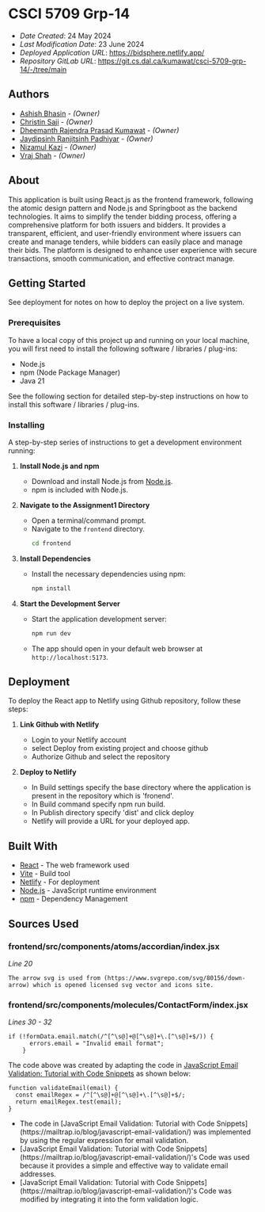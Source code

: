 # CSCI 5709 Grp-14

- _Date Created_: 24 May 2024
- _Last Modification Date_: 23 June 2024
- _Deployed Application URL_: <https://bidsphere.netlify.app/>
- _Repository GitLab URL_: <https://git.cs.dal.ca/kumawat/csci-5709-grp-14/-/tree/main>

## Authors

- [Ashish Bhasin](ashish.bhasin@dal.ca) - _(Owner)_
- [Christin Saji](christin.saji@dal.ca) - _(Owner)_
- [Dheemanth Rajendra Prasad Kumawat](dh243394@dal.ca) - _(Owner)_
- [Jaydipsinh Ranjitsinh Padhiyar](jy761996@dal.ca) - _(Owner)_
- [Nizamul Kazi](kazinizamul@dal.ca) - _(Owner)_
- [Vraj Shah](vr597381@dal.ca) - _(Owner)_

## About

This application is built using React.js as the frontend framework, following the atomic design pattern and Node.js and Springboot as the backend technologies. It aims to simplify the tender bidding process, offering a comprehensive platform for both issuers and bidders. It provides a transparent, efficient, and user-friendly environment where issuers can create and manage tenders, while bidders can easily place and manage their bids. The platform is designed to enhance user experience with secure transactions, smooth communication, and effective contract manage.

## Getting Started

See deployment for notes on how to deploy the project on a live system.

### Prerequisites

To have a local copy of this project up and running on your local machine, you will first need to install the following software / libraries / plug-ins:

- Node.js
- npm (Node Package Manager)
- Java 21

See the following section for detailed step-by-step instructions on how to install this software / libraries / plug-ins.

### Installing

A step-by-step series of instructions to get a development environment running:

1. **Install Node.js and npm**

   - Download and install Node.js from [Node.js](https://nodejs.org/).
   - npm is included with Node.js.

2. **Navigate to the Assignment1 Directory**

   - Open a terminal/command prompt.
   - Navigate to the `frontend` directory.
     ```bash
     cd frontend
     ```

3. **Install Dependencies**

   - Install the necessary dependencies using npm:
     ```bash
     npm install
     ```

4. **Start the Development Server**
   - Start the application development server:
     ```bash
     npm run dev
     ```
   - The app should open in your default web browser at `http://localhost:5173`.

## Deployment

To deploy the React app to Netlify using Github repository, follow these steps:

1. **Link Github with Netlify**

   - Login to your Netlify account
   - select Deploy from existing project and choose github
   - Authorize Github and select the repository

2. **Deploy to Netlify**

   - In Build settings specify the base directory where the application is present in the repository which is 'fronend'.
   - In Build command specify npm run build.
   - In Publish directory specify 'dist' and click deploy
   - Netlify will provide a URL for your deployed app.

## Built With

- [React](https://reactjs.org/) - The web framework used
- [Vite](https://vitejs.dev/guide/) - Build tool
- [Netlify](https://www.netlify.com/) - For deployment
- [Node.js](https://nodejs.org/) - JavaScript runtime environment
- [npm](https://www.npmjs.com/) - Dependency Management

## Sources Used

### frontend/src/components/atoms/accordian/index.jsx

_Line 20_

```
The arrow svg is used from (https://www.svgrepo.com/svg/80156/down-arrow) which is opened licensed svg vector and icons site.
```

### frontend/src/components/molecules/ContactForm/index.jsx

_Lines 30 - 32_

```
if (!formData.email.match(/^[^\s@]+@[^\s@]+\.[^\s@]+$/)) {
      errors.email = "Invalid email format";
    }

```

The code above was created by adapting the code in [JavaScript Email Validation: Tutorial with Code Snippets](https://mailtrap.io/blog/javascript-email-validation/) as shown below:

```
function validateEmail(email) {
  const emailRegex = /^[^\s@]+@[^\s@]+\.[^\s@]+$/;
  return emailRegex.test(email);
}

```

- <!---How---> The code in [JavaScript Email Validation: Tutorial with Code Snippets](https://mailtrap.io/blog/javascript-email-validation/) was implemented by using the regular expression for email validation.
- <!---Why---> [JavaScript Email Validation: Tutorial with Code Snippets](https://mailtrap.io/blog/javascript-email-validation/)'s Code was used because it provides a simple and effective way to validate email addresses.
- <!---How---> [JavaScript Email Validation: Tutorial with Code Snippets](https://mailtrap.io/blog/javascript-email-validation/)'s Code was modified by integrating it into the form validation logic.
